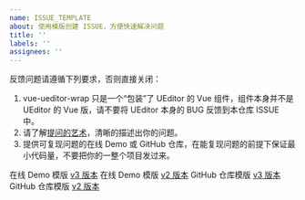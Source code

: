 ```yaml
---
name: ISSUE_TEMPLATE
about: 使用模版创建 ISSUE，方便快速解决问题
title: ''
labels: ''
assignees: ''
---
```


反馈问题请遵循下列要求，否则直接关闭：

1. vue-ueditor-wrap 只是一个“包装”了 UEditor 的 Vue 组件，组件本身并不是 UEditor 的 Vue 版，请不要将 UEditor 本身的 BUG 反馈到本仓库 ISSUE 中。
2. 请了解[提问的艺术](https://github.com/ryanhanwu/How-To-Ask-Questions-The-Smart-Way/blob/main/README-zh_CN.md)，清晰的描述出你的问题。
3. 提供可复现问题的在线 Demo 或 GitHub 仓库，在能复现问题的前提下保证最小代码量，不要把你的一整个项目发过来。

在线 Demo 模版 [v3 版本](https://codesandbox.io/s/gqc5m)
在线 Demo 模版 [v2 版本](https://codesandbox.io/s/uestq)
GitHub 仓库模版 [v3 版本](https://github.com/HaoChuan9421/vue-ueditor-wrap-v3-demo)
GitHub 仓库模版 [v2 版本](https://github.com/HaoChuan9421/vue-ueditor-wrap-v2-demo)
